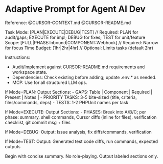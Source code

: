 # Adaptive Prompt for Agent AI Dev

Reference: @CURSOR-CONTEXT.md @CURSOR-README.md

Task Mode: [PLAN|EXECUTE|DEBUG|TEST]  // Required: PLAN for audit/gaps; EXECUTE for impl; DEBUG for fixes; TEST for unit/feature
Scope: [FULL|PHASE:Inbound|COMPONENT:Webhook]  // Required: Narrow for focus
Time Budget: [1hr|2hr|4hr]  // Optional: Limits tasks (default 2hr)

Instructions:
- Audit/Implement against CURSOR-README.md requirements and workspace state.
- Dependencies: Check existing before adding; update .env.* as needed.
- MCP: Use for all structured LLM ops.

If Mode=PLAN:
    Output Sections:
    - GAPS: Table | Component | Required | Present | Notes |
    - PRIORITY TASKS: 3-5 bite-sized (title, criteria, files/commands, deps)
    - TESTS: 1-2 PHPUnit names per task

If Mode=EXECUTE:
    Output Sections:
    - PHASES: Break into A/B/C; per phase: summary, shell commands, Cursor diffs (inline for files), verification checklist, git commit msg + files

If Mode=DEBUG:
    Output: Issue analysis, fix diffs/commands, verification

If Mode=TEST:
    Output: Generated test code diffs, run commands, expected outputs

Begin with concise summary. No role-playing. Output labeled sections only.